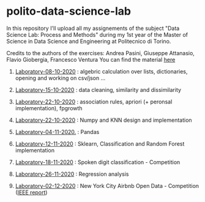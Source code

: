 # polito-data-science-lab

In this repository I'll upload all my assignements of the subject "Data Science Lab: Process and Methods" during my 1st year of the Master of Science in Data Science and Engineering at Politecnico di Torino. 

Credits to the authors of the exercises: Andrea Pasini, Giuseppe Attanasio, Flavio Giobergia, Francesco Ventura
You can find the material [here](https://dbdmg.polito.it/wordpress/teaching/data-science-lab-process-and-methods-2020-2021/) 

1. [Laboratory-08-10-2020](https://github.com/francescodisalvo05/Data-Science-Lab-Exercises/blob/main/Notebooks/1-Laboratory-08-10-2020.ipynb) : algebric calculation over lists, dictionaries, opening and working on csv/json ...

2. [Laboratory-15-10-2020](https://github.com/francescodisalvo05/Data-Science-Lab-Exercises/blob/main/Notebooks/2-Laboratory-15-10-2020.ipynb) : data cleaning, similarity and dissimilarity

3. [Laboratory-22-10-2020](https://github.com/francescodisalvo05/Data-Science-Lab-Exercises/blob/main/Notebooks/3-Laboratory-22-10-2020.ipynb) : association rules, apriori (+ peronsal implementation), fpgrowth 

4. [Laboratory-22-10-2020](https://github.com/francescodisalvo05/Data-Science-Lab-Exercises/blob/main/Notebooks/4-Laboratory-29-10-2020.ipynb) : Numpy and KNN design and implementation

5. [Laboratory-04-11-2020.](https://github.com/francescodisalvo05/Data-Science-Lab-Exercises/blob/main/Notebooks/5-Laboratory-04-11-2020.ipynb) : Pandas 

6. [Laboratory-12-11-2020](https://github.com/francescodisalvo05/Data-Science-Lab-Exercises/blob/main/Notebooks/6-Laboratory-12-11-2020.ipynb) : Sklearn, Classification and Random Forest implementation 

7. [Laboratory-18-11-2020](https://github.com/francescodisalvo05/Data-Science-Lab-Exercises/blob/main/Notebooks/7-Laboratory-18-11-2020.ipynb) : Spoken digit classification - Competition

8. [Laboratory-26-11-2020](https://github.com/francescodisalvo05/Data-Science-Lab-Exercises/blob/main/Notebooks/8-Laboratory-26-11-2020.ipynb) : Regression analysis

9. [Laboratory-02-12-2020](https://github.com/francescodisalvo05/Data-Science-Lab-Exercises/blob/main/Notebooks/9-Laboratory-02-12-2020.ipynb) : New York City Airbnb Open Data - Competition ([IEEE report](https://github.com/francescodisalvo05/Data-Science-Lab-Exercises/blob/main/Notebooks/report_lab_9_s282418.pdf))
